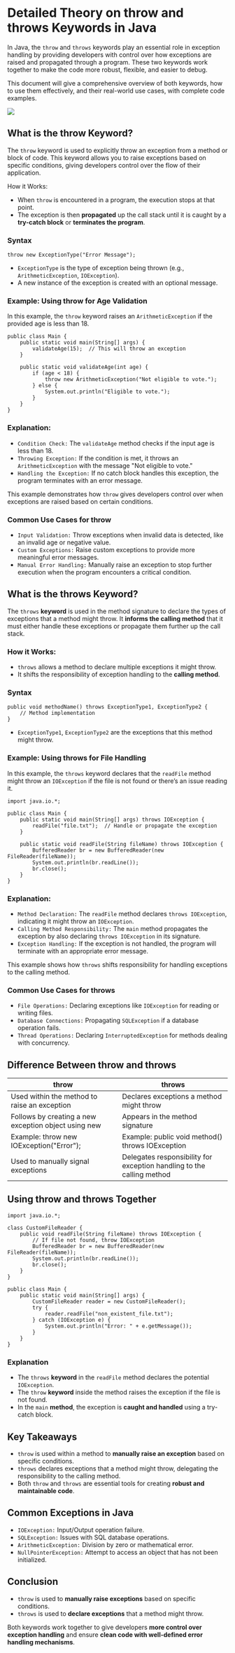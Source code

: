 # Detailed Theory on throw and throws Keywords in Java
In Java, the `throw` and `throws` keywords play an essential role in exception handling by providing developers with control over how exceptions are raised and propagated through a program. These two keywords work together to make the code more robust, flexible, and easier to debug.

This document will give a comprehensive overview of both keywords, how to use them effectively, and their real-world use cases, with complete code examples.

[![](https://markdown-videos-api.jorgenkh.no/youtube/2e2HgCt1Xag)](https://youtu.be/2e2HgCt1Xag)

## What is the throw Keyword?
The `throw` keyword is used to explicitly throw an exception from a method or block of code. This keyword allows you to raise exceptions based on specific conditions, giving developers control over the flow of their application.

How it Works:
* When `throw` is encountered in a program, the execution stops at that point.
* The exception is then **propagated** up the call stack until it is caught by a **try-catch block** or **terminates the program**.

### Syntax
```
throw new ExceptionType("Error Message");
```
* `ExceptionType` is the type of exception being thrown (e.g., `ArithmeticException`, `IOException`).
* A new instance of the exception is created with an optional message.

### Example: Using throw for Age Validation
In this example, the `throw` keyword raises an `ArithmeticException` if the provided age is less than 18.
```
public class Main {
    public static void main(String[] args) {
        validateAge(15);  // This will throw an exception
    }

    public static void validateAge(int age) {
        if (age < 18) {
            throw new ArithmeticException("Not eligible to vote.");
        } else {
            System.out.println("Eligible to vote.");
        }
    }
}
```

### Explanation:
* `Condition Check:` The `validateAge` method checks if the input age is less than 18.
* `Throwing Exception:` If the condition is met, it throws an `ArithmeticException` with the message "Not eligible to vote."
* `Handling the Exception:` If no catch block handles this exception, the program terminates with an error message.

This example demonstrates how `throw` gives developers control over when exceptions are raised based on certain conditions.

### Common Use Cases for throw
* `Input Validation:` Throw exceptions when invalid data is detected, like an invalid age or negative value.
* `Custom Exceptions:` Raise custom exceptions to provide more meaningful error messages.
* `Manual Error Handling:` Manually raise an exception to stop further execution when the program encounters a critical condition.

## What is the throws Keyword?
The `throws` **keyword** is used in the method signature to declare the types of exceptions that a method might throw. It **informs the calling method** that it must either handle these exceptions or propagate them further up the call stack.

### How it Works:
* `throws` allows a method to declare multiple exceptions it might throw.
* It shifts the responsibility of exception handling to the **calling method**.

### Syntax
```
public void methodName() throws ExceptionType1, ExceptionType2 {
    // Method implementation
}
```
* `ExceptionType1`, `ExceptionType2` are the exceptions that this method might throw.

### Example: Using throws for File Handling
In this example, the `throws` keyword declares that the `readFile` method might throw an `IOException` if the file is not found or there’s an issue reading it.
```
import java.io.*;

public class Main {
    public static void main(String[] args) throws IOException {
        readFile("file.txt");  // Handle or propagate the exception
    }

    public static void readFile(String fileName) throws IOException {
        BufferedReader br = new BufferedReader(new FileReader(fileName));
        System.out.println(br.readLine());
        br.close();
    }
}
```

### Explanation:
* `Method Declaration:` The `readFile` method declares `throws IOException`, indicating it might throw an `IOException`.
* `Calling Method Responsibility:` The `main` method propagates the exception by also declaring `throws IOException` in its signature.
* `Exception Handling:` If the exception is not handled, the program will terminate with an appropriate error message.

This example shows how `throws` shifts responsibility for handling exceptions to the calling method.

### Common Use Cases for throws
* `File Operations:` Declaring exceptions like `IOException` for reading or writing files.
* `Database Connections:` Propagating `SQLException` if a database operation fails.
* `Thread Operations:` Declaring `InterruptedException` for methods dealing with concurrency.

## Difference Between throw and throws
| throw | throws |
| ----------------|---------|
|  Used within the method to raise an exception |  Declares exceptions a method might throw  |
|  Follows by creating a new exception object using new |  Appears in the method signature  |
|  Example: throw new IOException("Error"); |  Example: public void method() throws IOException  |
|  Used to manually signal exceptions  | Delegates responsibility for exception handling to the calling method |

## Using throw and throws Together
```
import java.io.*;

class CustomFileReader {
    public void readFile(String fileName) throws IOException {
        // If file not found, throw IOException
        BufferedReader br = new BufferedReader(new FileReader(fileName));
        System.out.println(br.readLine());
        br.close();
    }
}

public class Main {
    public static void main(String[] args) {
        CustomFileReader reader = new CustomFileReader();
        try {
            reader.readFile("non_existent_file.txt");
        } catch (IOException e) {
            System.out.println("Error: " + e.getMessage());
        }
    }
}
```
### Explanation
* The `throws` **keyword** in the `readFile` method declares the potential `IOException`.
* The `throw` **keyword** inside the method raises the exception if the file is not found.
* In the `main` **method**, the exception is **caught and handled** using a try-catch block.

## Key Takeaways
* `throw` is used within a method to **manually raise an exception** based on specific conditions.
* `throws` declares exceptions that a method might throw, delegating the responsibility to the calling method.
* Both `throw` and `throws` are essential tools for creating **robust and maintainable code**.

## Common Exceptions in Java
* `IOException:` Input/Output operation failure.
* `SQLException:` Issues with SQL database operations.
* `ArithmeticException:` Division by zero or mathematical error.
* `NullPointerException:` Attempt to access an object that has not been initialized.

## Conclusion
* `throw` is used to **manually raise exceptions** based on specific conditions.
* `throws` is used to **declare exceptions** that a method might throw.

Both keywords work together to give developers **more control over exception handling** and ensure **clean code with well-defined error handling mechanisms**.

